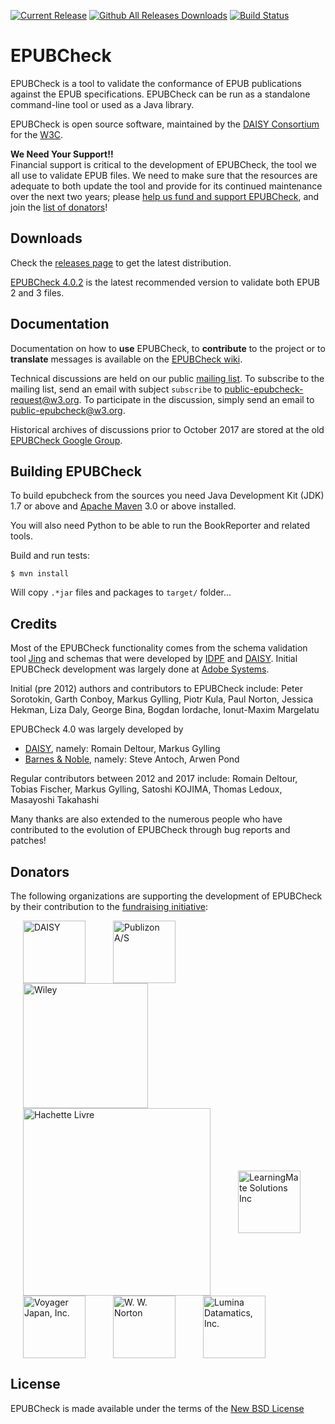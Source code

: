 [![Current Release](https://img.shields.io/github/release/w3c/epubcheck.svg)](https://github.com/w3c/epubcheck/releases/latest) [![Github All Releases Downloads](https://img.shields.io/github/downloads/w3c/epubcheck/total.svg?colorB=A9A9A9)](https://github.com/w3c/epubcheck/releases/) [![Build Status](https://travis-ci.org/w3c/epubcheck.svg?branch=master)](https://travis-ci.org/w3c/epubcheck/)


EPUBCheck
=========

EPUBCheck is a tool to validate the conformance of EPUB publications against the EPUB specifications.
EPUBCheck can be run as a standalone command-line tool or used as a Java library.

EPUBCheck is open source software, maintained by the [DAISY Consortium](http://www.daisy.org) for the [W3C](https://www.w3.org/publishing/epubcheck_fundraising).


**We Need Your Support!!**  
Financial support is critical to the development of EPUBCheck, the tool we all use to validate EPUB files.
We need to make sure that the resources are adequate to both update the tool and provide for its continued maintenance over the next two years;
please [help us fund and support EPUBCheck](https://www.w3.org/publishing/epubcheck_fundraising), and join the [list of donators](#donators)!


## Downloads

Check the [releases page](https://github.com/w3c/epubcheck/releases) to get the latest distribution.

[EPUBCheck 4.0.2](https://github.com/w3c/epubcheck/releases/tag/v4.0.2) is the latest recommended version to validate both EPUB 2 and 3 files.


## Documentation

Documentation on how to **use** EPUBCheck, to **contribute** to the project or to **translate** messages is available on the [EPUBCheck wiki](https://github.com/w3c/epubcheck/wiki).

Technical discussions are held on our public [mailing list](https://lists.w3.org/Archives/Public/public-epubcheck/). To subscribe to the mailing list, send an email with subject `subscribe` to [public-epubcheck-request@w3.org](mailto:public-epubcheck-request@w3.org?subject=subscribe). To participate in the discussion, simply send an email to [public-epubcheck@w3.org](mailto:public-epubcheck-request@w3.org).

Historical archives of discussions prior to October 2017 are stored at the old [EPUBCheck Google Group](https://groups.google.com/forum/#!forum/epubcheck).

## Building EPUBCheck

To build epubcheck from the sources you need Java Development Kit (JDK) 1.7 or above and [Apache Maven](http://maven.apache.org/) 3.0 or above installed.

You will also need Python to be able to run the BookReporter and related tools.

Build and run tests:

```
$ mvn install
```
Will copy `.*jar` files and packages to `target/` folder...

## Credits

Most of the EPUBCheck functionality comes from the schema validation tool [Jing](http://www.thaiopensource.com/relaxng/jing.html) and schemas that were developed by [IDPF](http://www.idpf.org/) and [DAISY](http://www.daisy.org/). Initial EPUBCheck development was largely done at [Adobe Systems](http://www.adobe.com/).

Initial (pre 2012) authors and contributors to EPUBCheck include: Peter Sorotokin, Garth Conboy, Markus Gylling, Piotr Kula, Paul Norton, Jessica Hekman, Liza Daly, George Bina, Bogdan Iordache, Ionut-Maxim Margelatu

EPUBCheck 4.0 was largely developed by
* [DAISY](http://www.daisy.org/), namely: Romain Deltour, Markus Gylling
* [Barnes & Noble](https://www.barnesandnoble.com), namely: Steve Antoch, Arwen Pond

Regular contributors between 2012 and 2017 include: Romain Deltour, Tobias Fischer, Markus Gylling, Satoshi KOJIMA, Thomas Ledoux, Masayoshi Takahashi

Many thanks are also extended to the numerous people who have contributed to the evolution of EPUBCheck through bug reports and patches!

## Donators

The following organizations are supporting the development of EPUBCheck by their contribution to the [fundraising initiative](https://www.w3.org/publishing/epubcheck_fundraising):

<p float="left">
  <a href="http://daisy.org"><img alt="DAISY" src="https://github.com/w3c/publishing/blob/master/donators_logos/daisy_high.jpg?raw=true" width="100" hspace="20" align="middle"/></a>
  <a href="https://pubhub.dk"><img alt="Publizon A/S" src="https://github.com/w3c/publishing/blob/master/donators_logos/publizon-logo.jpg?raw=true" width="100" hspace="20" align="middle"/></a>
  <a href="https://www.wiley.com"><img alt="Wiley" src="https://github.com/w3c/publishing/blob/master/donators_logos/Wiley_Wordmark_black.png?raw=true" width="200" hspace="20" align="middle"/></a>
  <a href="https://www.hachette.com"><img alt="Hachette Livre" src="https://github.com/w3c/publishing/blob/master/donators_logos/Hachette%20Livre.jpg?raw=true" width="300" hspace="20" align="middle"/></a>
  <a href="https://www.learningmate.com"><img alt="LearningMate Solutions Inc" src="https://github.com/w3c/publishing/blob/master/donators_logos/LearningMate%20Logo.png?raw=true" width="100" hspace="20" align="middle"/></a>
  <a href="https://www.voyager.co.jp"><img alt="Voyager Japan, Inc." src="https://github.com/w3c/publishing/blob/master/donators_logos/rectangle_VJstar_logo_512.jpg?raw=true" width="100" hspace="20" align="middle"/></a>
  <a href="https://wwnorton.com"><img alt="W. W. Norton" src="https://github.com/w3c/publishing/blob/master/donators_logos/NortonLogo_notagline.jpg?raw=true" width="100" hspace="20" align="middle"/></a>
  <a href="https://luminadatamatics.com"><img alt="Lumina Datamatics, Inc." src="https://github.com/w3c/publishing/blob/master/donators_logos/Datamatics_logo.jpg?raw=true" width="100" hspace="20" align="middle"/></a>
</p>

## License

EPUBCheck is made available under the terms of the [New BSD License](http://opensource.org/licenses/BSD-3-Clause)
